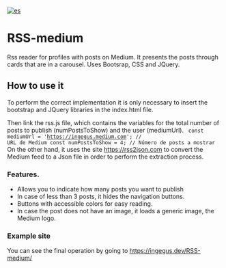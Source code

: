 [![es](https://img.shields.io/badge/Readme%20in-spanish-red)](https://github.com/ingegus/RSS-medium/blob/main/README.es.md)
# RSS-medium
Rss reader for profiles with posts on Medium. It presents the posts through cards that are in a carousel. Uses Bootsrap, CSS and JQuery.

## How to use it

To perform the correct implementation it is only necessary to insert the bootstrap and JQuery libraries in the index.html file.

Then link the rss.js file, which contains the variables for the total number of posts to publish (numPostsToShow) and the user (mediumUrl).
<code>
    const mediumUrl = 'https://ingegus.medium.com'; // URL de Medium
    const numPostsToShow = 4; // Número de posts a mostrar
</code>
On the other hand, it uses the site https://rss2json.com to convert the Medium feed to a Json file in order to perform the extraction process.

### Features.

* Allows you to indicate how many posts you want to publish
* In case of less than 3 posts, it hides the navigation buttons.
* Buttons with accessible colors for easy reading.
* In case the post does not have an image, it loads a generic image, the Medium logo.

### Example site
You can see the final operation by going to https://ingegus.dev/RSS-medium/
